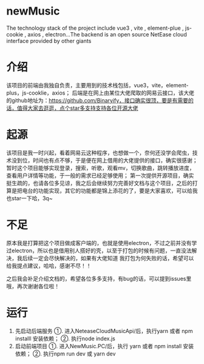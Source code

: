 # newMusic
The technology stack of the project include vue3 , vite , element-plue , js-cookie , axios , electron...The backend is an open source NetEase cloud interface provided by other giants

# 介绍
该项目的前端由我独自负责，主要用到的技术栈包括，vue3，vite，element-plus，js-cooklie，axios；
后端是在网上由某位大佬爬取的网易云接口，该大佬的github地址为：https://github.com/Binaryify，接口确实很顶，要是有需要的话，值得大家去逛逛，点个star多支持支持各位开源大佬

# 起源
该项目是我一时兴起，看着网易云这种程序，也想做一个，奈何还没学会爬虫，技术没到位，时间也有点不够，于是便在网上借用的大佬提供的接口，确实很感谢；
暂时这个项目能够实现登录，搜索，听歌，观看mv，切换歌曲，跳转播放进度，查看用户详情等功能，于一般的需求已经足够使用；
第一次提供开源项目，确实挺生疏的，也请各位多见谅，我之后会继续努力完善好文档与这个项目，之后的打算是把电台的功能实现，其它的功能都是锦上添花的了，要是大家喜欢，可以给我也star一下哈，3q~

# 不足
原本我是打算把这个项目做成客户端的，也就是使用electron，不过之前并没有学过electron，所以也是借用别人搭好的壳，以至于打包的时候有问题，一直没法解决，我后续一定会尽快解决的，如果有大佬知道
我打包为何失败的话，希望可以给我提点建议，哈哈，感谢不尽！！

之后我会补足介绍文档的，希望各位多多支持，有bug的话，可以提到issues里哦，再次谢谢各位啦！

# 运行
  1. 先启动后端服务
     ①. 进入NeteaseCloudMusicApi/后，执行yarn 或者 npm installl 安装依赖；
     ②. 执行node index.js
  2. 启动前端项目
     ①. 进入NewMusic.PC/后，执行 yarn 或者 npm install 安装依赖；
     ②. 执行npm run dev 或 yarn dev
